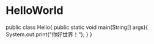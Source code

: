 # HelloWorld
public class Hello{
  public static void main(String[] args){
    System.out.print("你好世界！");
  }
}
